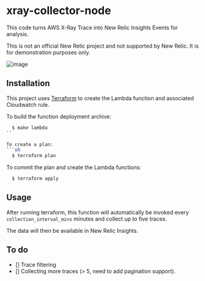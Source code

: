 # xray-collector-node

This code turns AWS X-Ray Trace into New Relic Insights Events for analysis.

This is not an official New Relic project and not supported by New Relic. It is for demonstration purposes only.

![image](https://user-images.githubusercontent.com/27153/27302528-3f8ac21c-54ec-11e7-9cf8-25fb0ec29277.png)

## Installation

This project uses [Terraform](https://terraform.io) to create the Lambda function and associated Cloudwatch rule. 

To build the function deployment archive:

```sh
  $ make lambda
``

To create a plan:
```sh
  $ terraform plan
```

To commit the plan and create the Lambda functions:
```sh
  $ terraform apply
```

## Usage

After running terraform, this function will automatically be invoked every `collection_interval_mins` minutes and collect up to five traces.

The data will then be available in New Relic Insights.

## To do

- [] Trace filtering
- [] Collecting more traces (> 5, need to add pagination support).
